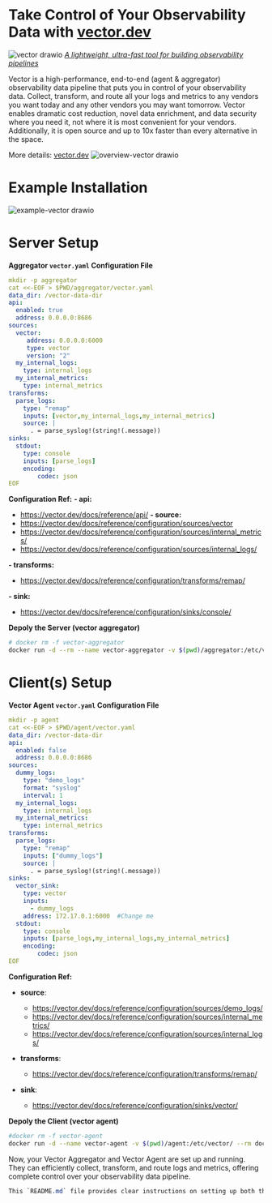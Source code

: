 # Take Control of Your Observability Data with  [vector.dev](https://vector.dev/docs/)
![vector drawio](https://github.com/user-attachments/assets/81c8400f-b8fe-4a75-bc1a-6eec86076db6)
[_A lightweight, ultra-fast tool for building observability pipelines_](https://vector.dev/docs/)

Vector is a high-performance, end-to-end (agent & aggregator) observability data pipeline that puts you in control of your observability data.
Collect, transform, and route all your logs and metrics to any vendors you want today and any other vendors you may want tomorrow. 
Vector enables dramatic cost reduction, novel data enrichment, and data security where you need it, not where it is most convenient for your vendors. 
Additionally, it is open source and up to 10x faster than every alternative in the space.

More details: [vector.dev](https://vector.dev/docs/)
![overview-vector drawio](https://github.com/user-attachments/assets/8ef88bcd-5555-4993-a386-23c29a75fb74)

# Example Installation 
![example-vector drawio](https://github.com/user-attachments/assets/8bd06145-77bb-4328-833c-80f8af6200ca)


# Server Setup
**Aggregator `vector.yaml` Configuration File**
```yaml
mkdir -p aggregator
cat <<-EOF > $PWD/aggregator/vector.yaml
data_dir: /vector-data-dir
api:
  enabled: true
  address: 0.0.0.0:8686
sources:
  vector:
     address: 0.0.0.0:6000
     type: vector
     version: "2"
  my_internal_logs:
    type: internal_logs
  my_internal_metrics:
    type: internal_metrics
transforms:
  parse_logs:
    type: "remap"
    inputs: [vector,my_internal_logs,my_internal_metrics]
    source: |
      . = parse_syslog!(string!(.message)) 
sinks:
  stdout:
    type: console
    inputs: [parse_logs]
    encoding:
        codec: json
EOF
```

**Configuration Ref:**
**- api:**
  -   https://vector.dev/docs/reference/api/
**- source:**
  -   https://vector.dev/docs/reference/configuration/sources/vector
  -   https://vector.dev/docs/reference/configuration/sources/internal_metrics/
  -   https://vector.dev/docs/reference/configuration/sources/internal_logs/
    
**- transforms:**
  -   https://vector.dev/docs/reference/configuration/transforms/remap/
    
**- sink:**
  -   https://vector.dev/docs/reference/configuration/sinks/console/

**Depoly the Server (vector aggregator)** 
```bash 
# docker rm -f vector-aggregator 
docker run -d --rm --name vector-aggregator -v $(pwd)/aggregator:/etc/vector/  -p 8686:8686 -p 6000:6000 docker.io/timberio/vector:0.41.1-alpine
```

# Client(s) Setup 
**Vector Agent `vector.yaml` Configuration File**
```yaml
mkdir -p agent
cat <<-EOF > $PWD/agent/vector.yaml
data_dir: /vector-data-dir
api:
  enabled: false
  address: 0.0.0.0:8686
sources:
  dummy_logs:
    type: "demo_logs"
    format: "syslog"
    interval: 1
  my_internal_logs:
    type: internal_logs
  my_internal_metrics:
    type: internal_metrics
transforms:
  parse_logs:
    type: "remap"
    inputs: ["dummy_logs"]
    source: |
      . = parse_syslog!(string!(.message))
sinks:
  vector_sink:
    type: vector
    inputs:
      - dummy_logs
    address: 172.17.0.1:6000  #Change me
  stdout:
    type: console
    inputs: [parse_logs,my_internal_logs,my_internal_metrics]
    encoding:
        codec: json
EOF
```
**Configuration Ref:**

- **source**:
  -   https://vector.dev/docs/reference/configuration/sources/demo_logs/
  -   https://vector.dev/docs/reference/configuration/sources/internal_metrics/
  -   https://vector.dev/docs/reference/configuration/sources/internal_logs/
    
- **transforms**:
  -   https://vector.dev/docs/reference/configuration/transforms/remap/
 
- **sink**:
  -   https://vector.dev/docs/reference/configuration/sinks/vector/

**Depoly the Client (vector agent)** 
```bash
#docker rm -f vector-agent 
docker run -d --name vector-agent -v $(pwd)/agent:/etc/vector/ --rm docker.io/timberio/vector:0.41.1-alpine
```
Now, your Vector Aggregator and Vector Agent are set up and running. They can efficiently collect, transform, and route logs and metrics, offering complete control over your observability data pipeline.
```scss
This `README.md` file provides clear instructions on setting up both the server and client components of the Vector pipeline, including configuration references and deployment commands.
```
